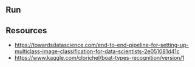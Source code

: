 ## Run 

## Resources 

- https://towardsdatascience.com/end-to-end-pipeline-for-setting-up-multiclass-image-classification-for-data-scientists-2e051081d41c
- https://www.kaggle.com/clorichel/boat-types-recognition/version/1
